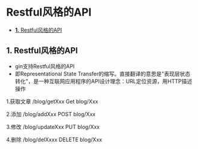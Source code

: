 # Restful风格的API

* [**1.** Restful风格的API](restful-feng-ge-de-api.md#restful风格的api)

## 1. Restful风格的API <a id="restful&#x98CE;&#x683C;&#x7684;api"></a>

* gin支持Restful风格的API
* 即Representational State Transfer的缩写。直接翻译的意思是"表现层状态转化"，是一种互联网应用程序的API设计理念：URL定位资源，用HTTP描述操作

1.获取文章 /blog/getXxx Get blog/Xxx

2.添加 /blog/addXxx POST blog/Xxx

3.修改 /blog/updateXxx PUT blog/Xxx

4.删除 /blog/delXxxx DELETE blog/Xxx

